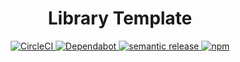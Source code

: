 <h1 align="center" style="border-bottom: none;">Library Template</h1>
<p align="center">
    <a href="https://circleci.com/gh/crowdanalyzer/<TODO__REPOSITORY_NAME_LC>/tree/master">
        <img alt="CircleCI" src="https://img.shields.io/badge/CircleCI-config%20required-red">
    </a>
    <a href="https://dependabot.com">
        <img alt="Dependabot" src="https://img.shields.io/badge/dependabot-config%20required-red">
    </a>
    <a href="https://github.com/semantic-release/semantic-release">
        <img alt="semantic release" src="https://img.shields.io/badge/%20%20%F0%9F%93%A6%F0%9F%9A%80-semantic--release-e10079.svg">
    </a>
    <a href="https://www.npmjs.com/package/@crowdanalyzer/<TODO__REPOSITORY_NAME_LC>">
        <img alt="npm" src="https://img.shields.io/badge/npm-<TODO__REPOSITORY_NAME_NPM_BADGE>-blue">
    </a>
</p>

